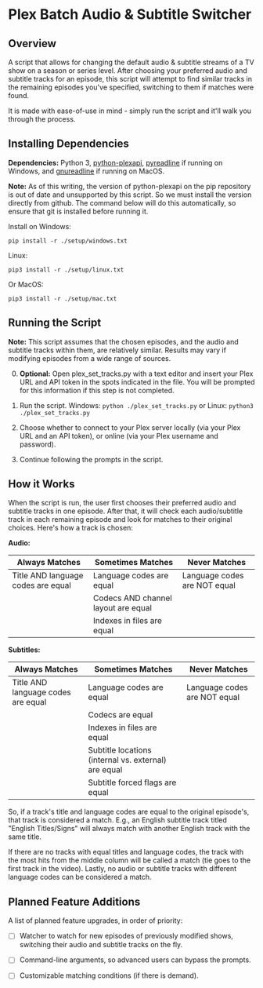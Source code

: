 Plex Batch Audio & Subtitle Switcher
====================================

Overview
--------
A script that allows for changing the default audio & subtitle streams of a TV show on a season or 
series level. After choosing your preferred audio and subtitle tracks for an episode, this script 
will attempt to find similar tracks in the remaining episodes you've specified, switching to them 
if matches were found.

It is made with ease-of-use in mind - simply run the script and it'll walk you through the process.

Installing Dependencies
-----------------------
**Dependencies:** Python 3, [python-plexapi](https://github.com/pkkid/python-plexapi), 
[pyreadline](https://github.com/pyreadline/pyreadline) if running on Windows, and
[gnureadline](https://pypi.org/project/gnureadline/) if running on MacOS.

**Note:** As of this writing, the version of python-plexapi on the pip repository is out of date 
and unsupported by this script. So we must install the version directly from github. The command
below will do this automatically, so ensure that git is installed before running it.

Install on Windows:

    pip install -r ./setup/windows.txt
    
Linux:

    pip3 install -r ./setup/linux.txt
    
Or MacOS:

    pip3 install -r ./setup/mac.txt

Running the Script
------------------
**Note:** This script assumes that the chosen episodes, and the audio and subtitle tracks within 
them, are relatively similar. Results may vary if modifying episodes from a wide range of sources.

0. **Optional:** Open plex_set_tracks.py with a text editor and insert your Plex URL and API token in 
the spots indicated in the file. You will be prompted for this information if this step is not 
completed.

1. Run the script.  Windows: ```python ./plex_set_tracks.py``` or Linux: ```python3 ./plex_set_tracks.py```

2. Choose whether to connect to your Plex server locally (via your Plex URL and an API token), or 
online (via your Plex username and password).

3. Continue following the prompts in the script.

How it Works
------------
When the script is run, the user first chooses their preferred audio and subtitle tracks in one 
episode. After that, it will check each audio/subtitle track in each remaining episode and look for 
matches to their original choices.  Here's how a track is chosen:

**Audio:**

Always Matches | Sometimes Matches | Never Matches
-------------- | ----------------- | -------------
Title AND language codes are equal | Language codes are equal | Language codes are NOT equal
|| Codecs AND channel layout are equal ||
|| Indexes in files are equal ||

**Subtitles:**

Always Matches | Sometimes Matches | Never Matches
-------------- | ----------------- | -------------
Title AND language codes are equal | Language codes are equal | Language codes are NOT equal
|| Codecs are equal ||
|| Indexes in files are equal ||
|| Subtitle locations (internal vs. external) are equal ||
|| Subtitle forced flags are equal ||

So, if a track's title and language codes are equal to the original episode's, that track is 
considered a match. E.g., an English subtitle track titled "English Titles/Signs" will always match 
with another English track with the same title.

If there are no tracks with equal titles and language codes, the track with the most hits from the 
middle column will be called a match (tie goes to the first track in the video).  Lastly, no audio 
or subtitle tracks with different language codes can be considered a match.

Planned Feature Additions
-------------------------
A list of planned feature upgrades, in order of priority:

- [ ] Watcher to watch for new episodes of previously modified shows, switching their audio and 
subtitle tracks on the fly.

- [ ] Command-line arguments, so advanced users can bypass the prompts.

- [ ] Customizable matching conditions (if there is demand).
